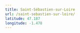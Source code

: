 ```yaml
---
title: Saint-Sébastien-sur-Loire
url: /saint-sebastien-sur-loire/
latitude: 47.187
longitude: -1.478
---
```

